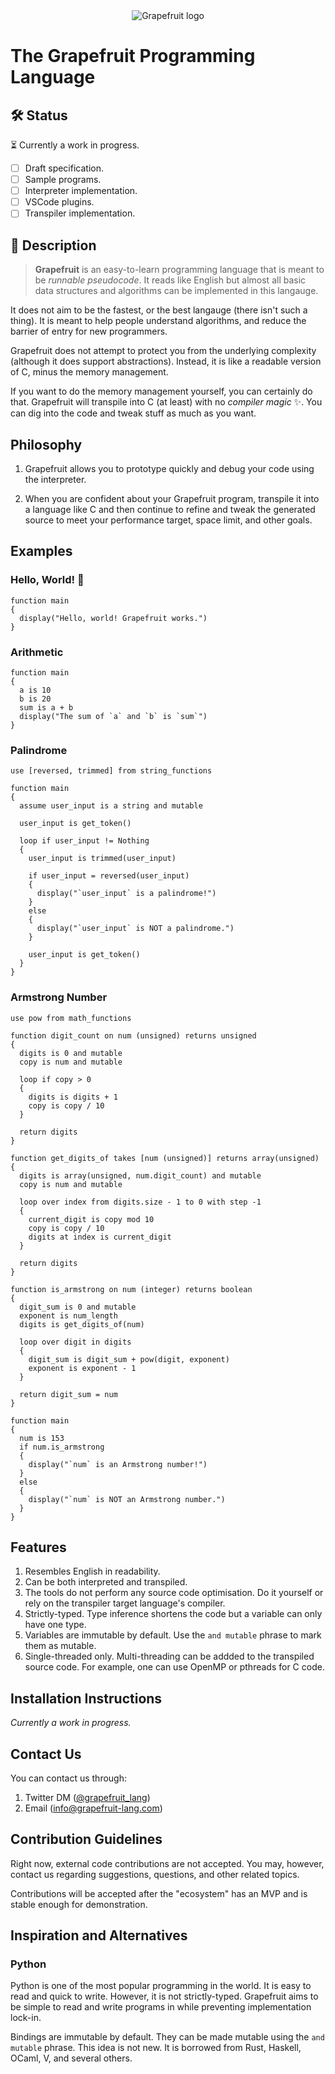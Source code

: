 <div align="center">
  <img src="https://i.imgur.com/qJ4n8Sq.png" alt="Grapefruit logo">
</div>

# The Grapefruit Programming Language

## :hammer_and_wrench: Status

⏳ Currently a work in progress.

- [ ] Draft specification.
- [ ] Sample programs.
- [ ] Interpreter implementation.
- [ ] VSCode plugins.
- [ ] Transpiler implementation.

## 📖 Description

> **Grapefruit** is an easy-to-learn programming language that is meant to be _runnable pseudocode_. It reads like English but almost all basic data structures and algorithms can be implemented in this langauge.

It does not aim to be the fastest, or the best langauge (there isn't such a thing). It is meant to help people understand algorithms, and reduce the barrier of entry for new programmers.

Grapefruit does not attempt to protect you from the underlying complexity (although it does support abstractions). Instead, it is like a readable version of C, minus the memory management.

If you want to do the memory management yourself, you can certainly do that. Grapefruit will transpile into C (at least) with no _compiler magic_ ✨. You can dig into the code and tweak stuff as much as you want.

## Philosophy

1. Grapefruit allows you to prototype quickly and debug your code using the interpreter.

2. When you are confident about your Grapefruit program, transpile it into a language like C and then continue to refine and tweak the generated source to meet your performance target, space limit, and other goals.

## Examples

### Hello, World! 👋

```grapefruit
function main
{
  display("Hello, world! Grapefruit works.")
}
```

### Arithmetic

```grapefruit
function main
{
  a is 10
  b is 20
  sum is a + b
  display("The sum of `a` and `b` is `sum`")
}
```

### Palindrome

```grapefruit
use [reversed, trimmed] from string_functions

function main
{
  assume user_input is a string and mutable

  user_input is get_token()

  loop if user_input != Nothing
  {
    user_input is trimmed(user_input)

    if user_input = reversed(user_input)
    {
      display("`user_input` is a palindrome!")
    }
    else
    {
      display("`user_input` is NOT a palindrome.")
    }

    user_input is get_token()
  }
}
```

### Armstrong Number

```grapefruit
use pow from math_functions

function digit_count on num (unsigned) returns unsigned
{
  digits is 0 and mutable
  copy is num and mutable

  loop if copy > 0
  {
    digits is digits + 1
    copy is copy / 10
  }

  return digits
}

function get_digits_of takes [num (unsigned)] returns array(unsigned)
{
  digits is array(unsigned, num.digit_count) and mutable
  copy is num and mutable

  loop over index from digits.size - 1 to 0 with step -1
  {
    current_digit is copy mod 10
    copy is copy / 10
    digits at index is current_digit
  }

  return digits
}

function is_armstrong on num (integer) returns boolean
{
  digit_sum is 0 and mutable
  exponent is num_length
  digits is get_digits_of(num)

  loop over digit in digits
  {
    digit_sum is digit_sum + pow(digit, exponent)
    exponent is exponent - 1
  }

  return digit_sum = num
}

function main
{
  num is 153
  if num.is_armstrong
  {
    display("`num` is an Armstrong number!")
  }
  else
  {
    display("`num` is NOT an Armstrong number.")
  }
}
```

## Features

1. Resembles English in readability.
2. Can be both interpreted and transpiled.
3. The tools do not perform any source code optimisation. Do it yourself or rely on the transpiler target language's compiler.
4. Strictly-typed. Type inference shortens the code but a variable can only have one type.
5. Variables are immutable by default. Use the `and mutable` phrase to mark them as mutable.
6. Single-threaded only. Multi-threading can be addded to the transpiled source code. For example, one can use OpenMP or pthreads for C code.

## Installation Instructions

_Currently a work in progress._

## Contact Us

You can contact us through:

1. Twitter DM ([@grapefruit_lang](https://twitter.com/grapefruit_lang))
2. Email (info@grapefruit-lang.com)

## Contribution Guidelines

Right now, external code contributions are not accepted. You may, however, contact us regarding suggestions, questions, and other related topics.

Contributions will be accepted after the "ecosystem" has an MVP and is stable enough for demonstration.

## Inspiration and Alternatives

### Python

Python is one of the most popular programming in the world. It is easy to read and quick to write. However, it is not strictly-typed. Grapefruit aims to be simple to read and write programs in while preventing implementation lock-in.

Bindings are immutable by default. They can be made mutable using the `and mutable` phrase. This idea is not new. It is borrowed from Rust, Haskell, OCaml, V, and several others.
